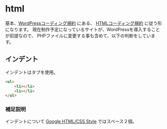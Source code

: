 # html
基本、[WordPressコーディング規約](https://wpdocs.osdn.jp/WordPress_コーディング規約) にある、
[HTMLコーディング規約](https://wpdocs.osdn.jp/HTML_コーディング規約) に従う形になります。
現在制作予定になっているサイトが、WordPressを導入することが前提なので、
PHPファイルに変更する事も含めて、以下の判断をしています。
## インデント
インデントはタブを使用。
``` html
<ul>
    <li></li>
    <li></li>
</ul>
```


### 補足説明
インデントについて
[Google HTML/CSS Style](https://google.github.io/styleguide/htmlcssguide.html) ではスペース２個。

